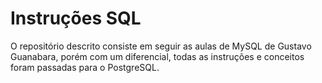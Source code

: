 # Instruções SQL

O repositório descrito consiste em seguir as aulas de MySQL de Gustavo Guanabara, porém com um diferencial, todas as instruções e conceitos foram passadas para o PostgreSQL.
